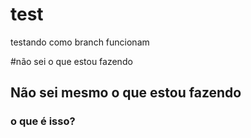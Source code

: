 # test

testando como branch funcionam

#não sei o que estou fazendo
## Não sei mesmo o que estou fazendo

### o que é isso?